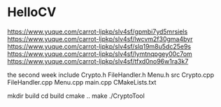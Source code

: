 # HelloCV
https://www.yuque.com/carrot-ljpkp/slv4sf/gpmbi7yd5mrsiels
https://www.yuque.com/carrot-ljpkp/slv4sf/lwcvm2f30gma4byr
https://www.yuque.com/carrot-ljpkp/slv4sf/slq19m8u5dc25e9s
https://www.yuque.com/carrot-ljpkp/slv4sf/lymtnqpgey00c7om
https://www.yuque.com/carrot-ljpkp/slv4sf/tfxd0no96w1ra3k7

the second week
	include
		Crypto.h
		FileHandler.h
		Menu.h
	src
		Crypto.cpp
		FileHandler.cpp
		Menu.cpp
		main.cpp
	CMakeLists.txt

mkdir build
cd build
cmake ..
make
./CryptoTool

